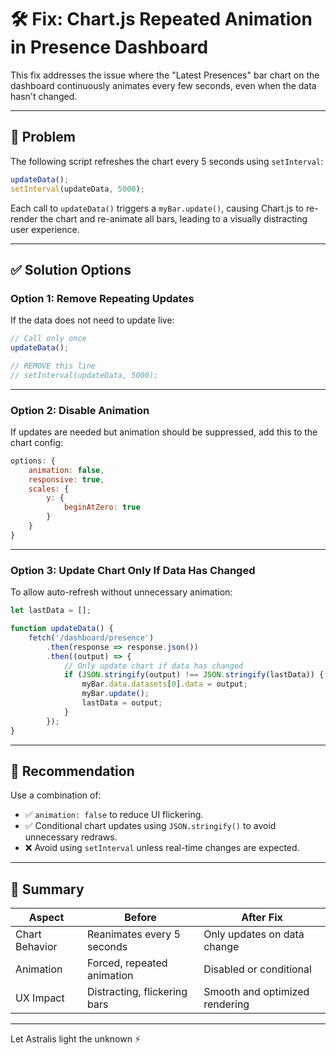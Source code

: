 # 🛠 Fix: Chart.js Repeated Animation in Presence Dashboard

This fix addresses the issue where the "Latest Presences" bar chart on the dashboard continuously animates every few seconds, even when the data hasn't changed.

---

## 🐞 Problem

The following script refreshes the chart every 5 seconds using `setInterval`:

```javascript
updateData();
setInterval(updateData, 5000);
````

Each call to `updateData()` triggers a `myBar.update()`, causing Chart.js to re-render the chart and re-animate all bars, leading to a visually distracting user experience.

---

## ✅ Solution Options

### Option 1: Remove Repeating Updates

If the data does not need to update live:

```javascript
// Call only once
updateData();

// REMOVE this line
// setInterval(updateData, 5000);
```

---

### Option 2: Disable Animation

If updates are needed but animation should be suppressed, add this to the chart config:

```javascript
options: {
    animation: false,
    responsive: true,
    scales: {
        y: {
            beginAtZero: true
        }
    }
}
```

---

### Option 3: Update Chart Only If Data Has Changed

To allow auto-refresh without unnecessary animation:

```javascript
let lastData = [];

function updateData() {
    fetch('/dashboard/presence')
        .then(response => response.json())
        .then((output) => {
            // Only update chart if data has changed
            if (JSON.stringify(output) !== JSON.stringify(lastData)) {
                myBar.data.datasets[0].data = output;
                myBar.update();
                lastData = output;
            }
        });
}
```

---

## 🧠 Recommendation

Use a combination of:

* ✅ `animation: false` to reduce UI flickering.
* ✅ Conditional chart updates using `JSON.stringify()` to avoid unnecessary redraws.
* ❌ Avoid using `setInterval` unless real-time changes are expected.

---

## 🔁 Summary

| Aspect         | Before                       | After Fix                      |
| -------------- | ---------------------------- | ------------------------------ |
| Chart Behavior | Reanimates every 5 seconds   | Only updates on data change    |
| Animation      | Forced, repeated animation   | Disabled or conditional        |
| UX Impact      | Distracting, flickering bars | Smooth and optimized rendering |

---

Let Astralis light the unknown ⚡
